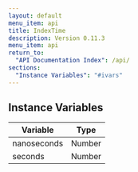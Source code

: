 ```yaml
---
layout: default
menu_item: api
title: IndexTime
description: Version 0.11.3
menu_item: api
return_to:
  "API Documentation Index": /api/
sections:
  "Instance Variables": "#ivars"
---
```


## <a name="ivars"></a>Instance Variables

| Variable | Type |
| --- | --- |
| <a name="nanoseconds"></a>nanoseconds | Number |
| <a name="seconds"></a>seconds | Number |

